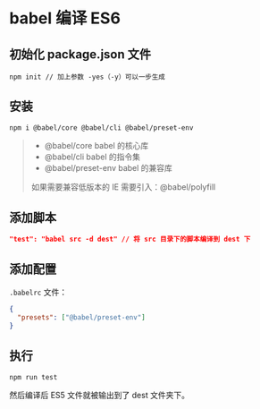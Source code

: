 # babel 编译 ES6

## 初始化 package.json 文件

```shell
npm init // 加上参数 -yes（-y）可以一步生成
```

## 安装

```shell
npm i @babel/core @babel/cli @babel/preset-env
```

> - @babel/core babel 的核心库
> - @babel/cli babel 的指令集
> - @babel/preset-env babel 的兼容库
>
> 如果需要兼容低版本的 IE 需要引入：@babel/polyfill

## 添加脚本

```json
"test": "babel src -d dest" // 将 src 目录下的脚本编译到 dest 下
```

## 添加配置

`.babelrc` 文件：

```json
{
  "presets": ["@babel/preset-env"]
}
```

## 执行

```shell
npm run test
```

然后编译后 ES5 文件就被输出到了 dest 文件夹下。
